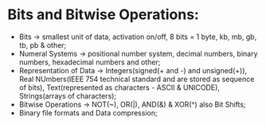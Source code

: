 # Bits and Bitwise Operations:

* Bits -> smallest unit of data, activation on/off, 8 bits = 1 byte, kb, mb, gb, tb, pb & other;
* Numeral Systems -> positional number system, decimal numbers, binary numbers, hexadecimal numbers and other;
* Representation of Data -> Integers(signed(+ and -) and unsigned(+)), Real NUmbers(IEEE 754 technical standard and are stored as sequence of bits), Text(represented as characters - ASCII & UNICODE), Strings(arrays of characters);
* Bitwise Operations -> NOT(~), OR(|), AND(&) & XOR(^) also Bit Shifts;
* Binary file formats and Data compression;
